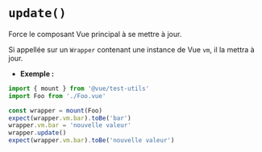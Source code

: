 # `update()`

Force le composant Vue principal à se mettre à jour.

Si appellée sur un `Wrapper` contenant une instance de Vue `vm`, il la mettra à jour.

- **Exemple :**

```js
import { mount } from '@vue/test-utils'
import Foo from './Foo.vue'

const wrapper = mount(Foo)
expect(wrapper.vm.bar).toBe('bar')
wrapper.vm.bar = 'nouvelle valeur'
wrapper.update()
expect(wrapper.vm.bar).toBe('nouvelle valeur')
```
